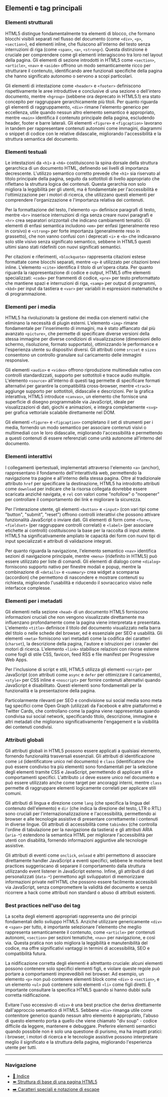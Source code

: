 ## Elementi e tag principali

### Elementi strutturali
HTML5 distingue fondamentalmente tra elementi di blocco, che formano blocchi visibili separati nel flusso del documento (come `<div>`, `<p>`, `<section>`), ed elementi inline, che fluiscono all'interno del testo senza interruzioni di riga (come `<span>`, `<a>`, `<strong>`). Questa distinzione è cruciale per comprendere come gli elementi interagiscono tra loro nel layout della pagina. Gli elementi di sezione introdotti in HTML5 come `<section>`, `<article>`, `<nav>` e `<aside>` offrono un modo semanticamente ricco per strutturare il contenuto, identificando aree funzionali specifiche della pagina che hanno significato autonomo o servono a scopi particolari.

Gli elementi di intestazione come `<header>` e `<footer>` definiscono rispettivamente le aree introduttive e conclusive di una sezione o dell'intero documento, mentre `<hgroup>` (sebbene ora deprecato in HTML5.1) era stato concepito per raggruppare gerarchicamente più titoli. Per quanto riguarda gli elementi di raggruppamento, `<div>` rimane l'elemento generico per eccellenza, utile quando nessun altro elemento semantico è appropriato, mentre `<main>` identifica il contenuto principale della pagina, escludendo header, footer e barre laterali. Gli elementi `<figure>` e `<figcaption>` lavorano in tandem per rappresentare contenuti autonomi come immagini, diagrammi o snippet di codice con le relative didascalie, migliorando l'accessibilità e la struttura semantica del documento.

### Elementi testuali
Le intestazioni da `<h1>` a `<h6>` costituiscono la spina dorsale della struttura gerarchica di un documento HTML, definendo sei livelli di importanza decrescente. L'utilizzo semantico corretto prevede che `<h1>` sia riservato al titolo principale della pagina, seguito da sottotitoli di livello appropriato che riflettano la struttura logica dei contenuti. Questa gerarchia non solo migliora la leggibilità per gli utenti, ma è fondamentale per l'accessibilità e l'ottimizzazione per i motori di ricerca, che utilizzano questi elementi per comprendere l'organizzazione e l'importanza relativa dei contenuti.

Per la formattazione del testo, l'elemento `<p>` definisce paragrafi di testo, mentre `<br>` inserisce interruzioni di riga senza creare nuovi paragrafi e `<hr>` crea separatori orizzontali che indicano cambiamenti tematici. Gli elementi di enfasi semantica includono `<em>` per enfasi (generalmente reso in corsivo) e `<strong>` per forte importanza (generalmente reso in grassetto), che non vanno confusi con i deprecati `<i>` e `<b>` che indicavano solo stile visivo senza significato semantico, sebbene in HTML5 questi ultimi siano stati ridefiniti con nuovi significati semantici.

Per citazioni e riferimenti, `<blockquote>` rappresenta citazioni estese formattate come blocchi separati, mentre `<q>` è utilizzato per citazioni brevi inline. L'elemento `<cite>` identifica il titolo di un'opera citata. Per quanto riguarda la rappresentazione di codice e output, HTML5 offre elementi specializzati: `<code>` per frammenti di codice, `<pre>` per testo preformattato che mantiene spazi e interruzioni di riga, `<samp>` per output di programmi, `<kbd>` per input da tastiera e `<var>` per variabili in espressioni matematiche o di programmazione.

### Elementi per i media
HTML5 ha rivoluzionato la gestione dei media con elementi nativi che eliminano la necessità di plugin esterni. L'elemento `<img>` rimane fondamentale per l'inserimento di immagini, ma è stato affiancato dal più avanzato `<picture>`, che permette di specificare diverse versioni della stessa immagine per diverse condizioni di visualizzazione (dimensioni dello schermo, risoluzione, formato supportato), ottimizzando le performance e l'esperienza utente su dispositivi diversi. Gli attributi come `srcset` e `sizes` consentono un controllo granulare sul caricamento delle immagini responsive.

Gli elementi `<audio>` e `<video>` offrono riproduzione multimediale nativa con controlli standardizzati, supporto per sottotitoli e tracce audio multiple. L'elemento `<source>` all'interno di questi tag permette di specificare formati alternativi per garantire la compatibilità cross-browser, mentre `<track>` aggiunge supporto per sottotitoli, didascalie e descrizioni. Per la grafica interattiva, HTML5 introduce `<canvas>`, un elemento che fornisce una superficie di disegno programmabile via JavaScript, ideale per visualizzazioni di dati, giochi e animazioni, e integra completamente `<svg>` per grafica vettoriale scalabile direttamente nel DOM.

Gli elementi `<figure>` e `<figcaption>` completano il set di strumenti per i media, fornendo un modo semantico per associare contenuti visivi o multimediali con le loro didascalie, migliorando l'accessibilità e permettendo a questi contenuti di essere referenziati come unità autonome all'interno del documento.

### Elementi interattivi
I collegamenti ipertestuali, implementati attraverso l'elemento `<a>` (anchor), rappresentano il fondamento dell'interattività web, permettendo la navigazione tra pagine e all'interno della stessa pagina. Oltre al tradizionale attributo `href` per specificare la destinazione, HTML5 ha introdotto attributi come `download` per indicare che la risorsa collegata dovrebbe essere scaricata anziché navigata, e `rel` con valori come "nofollow" o "noopener" per controllare il comportamento dei link e migliorare la sicurezza.

Per l'interazione utente, gli elementi `<button>` e `<input>` (con vari tipi come "button", "submit", "reset") offrono controlli interattivi che possono attivare funzionalità JavaScript o inviare dati. Gli elementi di form come `<form>`, `<fieldset>` (per raggruppare controlli correlati) e `<label>` (per associare etichette ai controlli) costituiscono la base per la raccolta di input utente. HTML5 ha significativamente ampliato le capacità dei form con nuovi tipi di input specializzati e attributi di validazione integrati.

Per quanto riguarda la navigazione, l'elemento semantico `<nav>` identifica sezioni di navigazione principale, mentre `<menu>` (ridefinito in HTML5) può essere utilizzato per liste di comandi. Gli elementi di dialogo come `<dialog>` forniscono supporto nativo per finestre modali e popup, mentre la combinazione di `<details>` e `<summary>` crea widget a scomparsa (accordion) che permettono di nascondere e mostrare contenuti su richiesta, migliorando l'usabilità e riducendo il sovraccarico visivo nelle interfacce complesse.

### Elementi per i metadati
Gli elementi nella sezione `<head>` di un documento HTML5 forniscono informazioni cruciali che non vengono visualizzate direttamente ma influenzano profondamente come la pagina viene interpretata e presentata. L'elemento `<title>` definisce il titolo del documento visualizzato nella barra del titolo o nelle schede del browser, ed è essenziale per SEO e usabilità. Gli elementi `<meta>` forniscono vari metadati come la codifica dei caratteri (`charset`), la descrizione della pagina, l'autore e istruzioni per i crawler dei motori di ricerca. L'elemento `<link>` stabilisce relazioni con risorse esterne come fogli di stile CSS, favicon, feed RSS e file manifest per Progressive Web Apps.

Per l'inclusione di script e stili, HTML5 utilizza gli elementi `<script>` per JavaScript (con attributi come `async` e `defer` per ottimizzare il caricamento), `<style>` per CSS inline e `<noscript>` per fornire contenuti alternativi quando JavaScript è disabilitato. Questi elementi sono fondamentali per la funzionalità e la presentazione della pagina.

Particolarmente rilevanti per SEO e condivisione sui social media sono meta tag specifici come Open Graph (utilizzati da Facebook e altre piattaforme) e Twitter Cards, che controllano come la pagina viene rappresentata quando condivisa sui social network, specificando titolo, descrizione, immagine e altri metadati che migliorano significativamente l'engagement e la visibilità dei contenuti condivisi.

### Attributi globali
Gli attributi globali in HTML5 possono essere applicati a qualsiasi elemento, fornendo funzionalità trasversali essenziali. Gli attributi di identificazione come `id` (identificatore unico nel documento) e `class` (identificatore che può essere condiviso tra più elementi) sono fondamentali per la selezione degli elementi tramite CSS e JavaScript, permettendo di applicare stili e comportamenti specifici. L'attributo `id` deve essere unico nel documento e può essere utilizzato anche come target per ancoraggi interni, mentre `class` permette di raggruppare elementi logicamente correlati per applicare stili comuni.

Gli attributi di lingua e direzione come `lang` (che specifica la lingua del contenuto dell'elemento) e `dir` (che indica la direzione del testo, LTR o RTL) sono cruciali per l'internazionalizzazione e l'accessibilità, permettendo ai browser e alle tecnologie assistive di presentare correttamente i contenuti in diverse lingue. Gli attributi di accessibilità come `tabindex` (che controlla l'ordine di tabulazione per la navigazione da tastiera) e gli attributi ARIA (`aria-*`) estendono la semantica HTML per migliorare l'accessibilità per utenti con disabilità, fornendo informazioni aggiuntive alle tecnologie assistive.

Gli attributi di eventi come `onclick`, `onload` e altri permettono di associare direttamente handler JavaScript a eventi specifici, sebbene le moderne best practices suggeriscano di separare il comportamento dalla struttura utilizzando event listener in JavaScript esterno. Infine, gli attributi di dati personalizzati (`data-*`) permettono agli sviluppatori di memorizzare informazioni private nell'HTML che possono essere facilmente accessibili via JavaScript, senza compromettere la validità del documento e senza ricorrere a hack come attributi non standard o abuso di attributi esistenti.

### Best practices nell'uso dei tag
La scelta degli elementi appropriati rappresenta uno dei principi fondamentali dello sviluppo HTML5. Anziché utilizzare genericamente `<div>` e `<span>` per tutto, è importante selezionare l'elemento che meglio rappresenta semanticamente il contenuto, come `<article>` per contenuti autonomi, `<section>` per sezioni tematiche, `<nav>` per navigazione, e così via. Questa pratica non solo migliora la leggibilità e manutenibilità del codice, ma offre significativi vantaggi in termini di accessibilità, SEO e compatibilità futura.

La nidificazione corretta degli elementi è altrettanto cruciale: alcuni elementi possono contenere solo specifici elementi figli, e violare queste regole può portare a comportamenti imprevedibili nei browser. Ad esempio, un elemento `<p>` non può contenere elementi block come `<div>` o `<section>`, e un elemento `<ul>` può contenere solo elementi `<li>` come figli diretti. È importante consultare la specifica HTML5 quando si hanno dubbi sulla corretta nidificazione.

Evitare l'uso eccessivo di `<div>` è una best practice che deriva direttamente dall'approccio semantico di HTML5. Sebbene `<div>` rimanga utile come contenitore generico quando nessun altro elemento è appropriato, l'abuso di questo elemento porta a quello che viene chiamato "div soup" - codice difficile da leggere, mantenere e debuggare. Preferire elementi semantici quando possibile non è solo una questione di purismo, ma ha impatti pratici: i browser, i motori di ricerca e le tecnologie assistive possono interpretare meglio il significato e la struttura della pagina, migliorando l'esperienza utente per tutti.

---

### Navigazione
- [📑 Indice](<../README.md>)
- [⬅️ Struttura di base di una pagina HTML5](<01_Struttura_base_HTML5.md>)
- [➡️ Caratteri speciali e notazione di escape](<03_Caratteri_speciali_escape.md>)